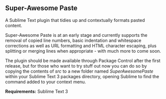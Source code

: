 ## Super-Awesome Paste

A Sublime Text plugin that tidies up and contextually formats pasted content.

Super-Awesome Paste is at an early stage and currently supports the removal of copied line numbers, basic indentation and whitespace corrections as well as URL formatting and HTML character escaping, plus splitting or merging lines when appropriate - with much more to come soon.

The plugin should be made available through Package Control after the first release, but for those who want to try stuff out now you can do so by copying the contents of *src* to a new folder named *SuperAwesomePaste* within your Sublime Text 3 packages directory, opening Sublime to find the command added to your context menu.

**Requirements:** Sublime Text 3
